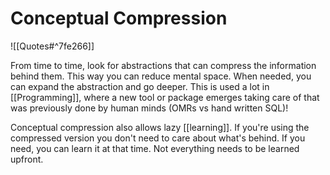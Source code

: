 # Conceptual Compression

![[Quotes#^7fe266]]

From time to time, look for abstractions that can compress the information behind them. This way you can reduce mental space. When needed, you can expand the abstraction and go deeper. This is used a lot in [[Programming]], where a new tool or package emerges taking care of that was previously done by human minds (OMRs vs hand written SQL)!

Conceptual compression also allows lazy [[learning]]. If you're using the compressed version you don't need to care about what's behind. If you need, you can learn it at that time. Not everything needs to be learned upfront.
